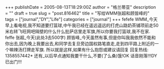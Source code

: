 +++
publishDate = 2005-08-13T18:29:00Z
author = "格兰蒂亚"
description = ""
draft = true
slug = "post.816462"
title = "写给WMM张超和顾皆峰的"
tags = ["journal","DY","Life"]
categories = ["journal"]
+++
fefefe
WMM_今天早上看电视,我不知道要打篮球,中午我已经在遥远遥远的打虎山路奶茶铺项前走50米右转飞旺网吧隔壁的什么什么批萨店里走军旗,所以你要我打篮球,我不在家.<br >feffe
张超_今天(此处3去500字)
顾皆峰_今天虽然有事,但是你叫我我依然不能和你出去,因为晚上我要出去,和同学去复旦旁边国权路笔直走,走到四平路上附近的一个嘛辣汤打牌走军旗.
所以就是这样,如果有什么抱怨或建议请回复
回复热线: 
1358557442*
还有_以后早点通知我要干什么,不要(了么桑)饿!OK
话音刚落!!!DY已出门!!!